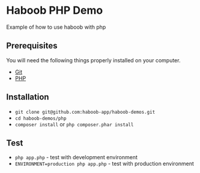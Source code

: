 # Haboob PHP Demo
Example of how to use haboob with php

## Prerequisites

You will need the following things properly installed on your computer.

* [Git](https://git-scm.com/)
* [PHP](http://php.net/)

## Installation

* `git clone git@github.com:haboob-app/haboob-demos.git`
* `cd haboob-demos/php`
* `composer install` or `php composer.phar install`

## Test

* `php app.php` - test with development environment
* `ENVIRONMENT=production php app.php` - test with production environment
